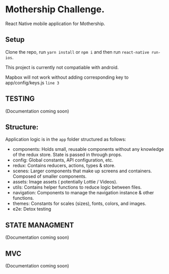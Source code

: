 
# Mothership Challenge.

React Native mobile application for Mothership.

## Setup

Clone the repo, run `yarn install` or `npm i` and then run `react-native run-ios`. 

This project is currently not compatiable with android.

Mapbox will not work without adding corresponding key to app/config/keys.js `line 3` 


## TESTING

(Documentation coming soon)

## Structure:

Application logic is in the `app` folder structured as follows:

- components: Holds small, reusable components without any knowledge of the redux store. State is passed in through props.
- config: Global constants, API configuration, etc.
- redux: Contains reducers, actions, types & store.
- scenes: Larger components that make up screens and containers. Composed of smaller components.
- assets: Image assets ( potentially Lottie / Videos).
- utils: Contains helper functions to reduce logic between files.
- navigation: Components to manage the navigation instance & other functions.
- themes: Constants for scales (sizes), fonts, colors, and images.
- e2e: Detox testing


## STATE MANAGMENT

(Documentation coming soon)

## MVC

(Documentation coming soon)
